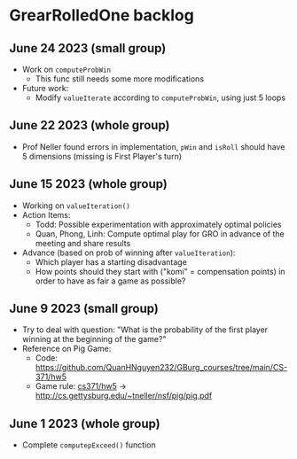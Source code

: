 # GrearRolledOne backlog

## June 24 2023 (small group)
* Work on `computeProbWin`
    * This func still needs some more modifications
* Future work:
    * Modify `valueIterate` according to `computeProbWin`, using just 5 loops

## June 22 2023 (whole group)
* Prof Neller found errors in implementation, `pWin` and `isRoll` should have 5 dimensions (missing is First Player's turn)

## June 15 2023 (whole group)
* Working on `valueIteration()`
* Action Items:
    * Todd: Possible experimentation with approximately optimal policies
    * Quan, Phong, Linh: Compute optimal play for GRO in advance of the meeting and share results
* Advance (based on prob of winning after `valueIteration`):
    * Which player has a starting disadvantage
    * How points should they start with ("komi" = compensation points) in order to have as fair a game as possible?


## June 9 2023 (small group)
* Try to deal with question: "What is the probability of the first player winning at the beginning of the game?"
* Reference on Pig Game:
    * Code: https://github.com/QuanHNguyen232/GBurg_courses/tree/main/CS-371/hw5
    * Game rule: [cs371/hw5](http://cs.gettysburg.edu/~tneller/cs371/hw5.html) -> http://cs.gettysburg.edu/~tneller/nsf/pig/pig.pdf

## June 1 2023 (whole group)
* Complete `computepExceed()` function